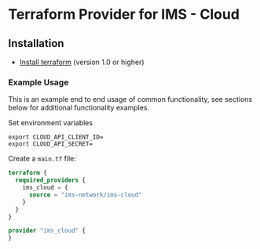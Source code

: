 # Terraform Provider for IMS - Cloud

## Installation

* [Install terraform](https://www.terraform.io/docs/index.html) (version 1.0 or higher)

### Example Usage

This is an example end to end usage of common functionality, see sections below 
for additional functionality examples.

Set environment variables

```
export CLOUD_API_CLIENT_ID=
export CLOUD_API_SECRET=
```

Create a `main.tf` file:

```terraform
terraform {
  required_providers {
    ims_cloud = {
      source = "ims-network/ims-cloud"
    }
  }
}

provider "ims_cloud" {
}

``` 
